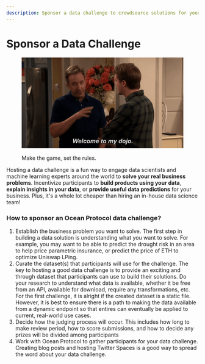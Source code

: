 ```yaml
---
description: Sponsor a data challenge to crowdsource solutions for your business problems
---
```


# Sponsor a Data Challenge

<figure><img src="../.gitbook/assets/welcome-to-my-dojo.gif" alt=""><figcaption><p>Make the game, set the rules.</p></figcaption></figure>

Hosting a data challenge is a fun way to engage data scientists and machine learning experts around the world to **solve your real business problems**. Incentivize participants to **build products using your data**, **explain insights in your data**, or **provide useful data predictions** for your business. Plus, it's a whole lot cheaper than hiring an in-house data science team!

### How to sponsor an Ocean Protocol data challenge?

1. Establish the business problem you want to solve. The first step in building a data solution is understanding what you want to solve. For example, you may want to be able to predict the drought risk in an area to help price parametric insurance, or predict the price of ETH to optimize Uniswap LPing.
2. Curate the dataset(s) that participants will use for the challenge. The key to hosting a good data challenge is to provide an exciting and through dataset that participants can use to build their solutions. Do your research to understand what data is available, whether it be free from an API, available for download, require any transformations, etc. For the first challenge, it is alright if the created dataset is a static file. However, it is best to ensure there is a path to making the data available from a dynamic endpoint so that entires can eventually be applied to current, real-world use cases.
3. Decide how the judging process will occur. This includes how long to make review period, how to score submissions, and how to decide any prizes will be divided among participants
4. Work with Ocean Protocol to gather participants for your data challenge. Creating blog posts and hosting Twitter Spaces is a good way to spread the word about your data challenge.
